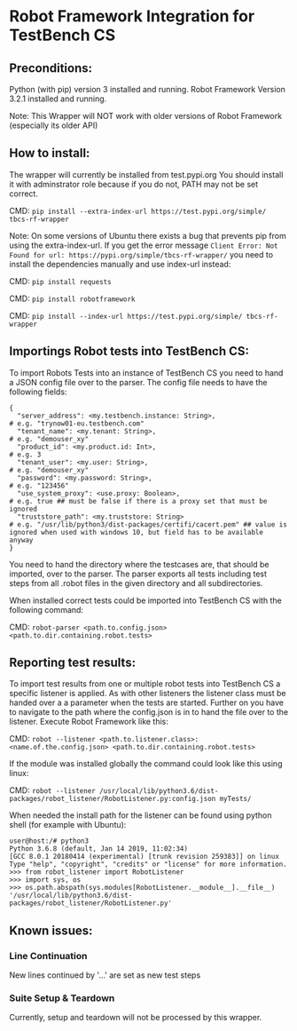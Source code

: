 # Robot Framework Integration for TestBench CS
## Preconditions:
Python (with pip) version 3 installed and running.
Robot Framework Version 3.2.1 installed and running.


Note: This Wrapper will NOT work with older versions of Robot Framework (especially its older API)


## How to install:
The wrapper will currently be installed from test.pypi.org
You should install it with adminstrator role because if you do not, PATH may not be set correct.

CMD: `pip install --extra-index-url https://test.pypi.org/simple/ tbcs-rf-wrapper`


Note: On some versions of Ubuntu there exists a bug that prevents pip from using the extra-index-url.
If you get the error message `Client Error: Not Found for url: https://pypi.org/simple/tbcs-rf-wrapper/`
you need to install the dependencies manually and use index-url instead:

CMD: `pip install requests`

CMD: `pip install robotframework`

CMD: `pip install --index-url https://test.pypi.org/simple/ tbcs-rf-wrapper`


## Importings Robot tests into TestBench CS:
To import Robots Tests into an instance of TestBench CS you need to hand a JSON config file over to the parser.
The config file needs to have the following fields:
```
{
  "server_address": <my.testbench.instance: String>,                        # e.g. "trynow01-eu.testbench.com"
  "tenant_name": <my.tenant: String>,                                       # e.g. "demouser_xy"
  "product_id": <my.product.id: Int>,                                       # e.g. 3
  "tenant_user": <my.user: String>,                                         # e.g. "demouser_xy"
  "password": <my.password: String>,                                        # e.g. "123456"
  "use_system_proxy": <use.proxy: Boolean>,                                 # e.g. true ## must be false if there is a proxy set that must be ignored
  "truststore_path": <my.truststore: String>                                # e.g. "/usr/lib/python3/dist-packages/certifi/cacert.pem" ## value is ignored when used with windows 10, but field has to be available anyway
}
```
You need to hand the directory where the testcases are, that should be imported, over to the parser. The parser exports all tests including test steps from all .robot files in the given directory and all subdirectories.

When installed correct tests could be imported into TestBench CS with the following command:

CMD: `robot-parser <path.to.config.json> <path.to.dir.containing.robot.tests>`

## Reporting test results:
To import test results from one or multiple robot tests into TestBench CS a specific listener is applied. As with other listeners the listener class must be handed over a a parameter when the tests are started. Further on you have to navigate to the path where the config.json is in to hand the file over to the listener. Execute Robot Framework like this:

CMD: `robot --listener <path.to.listener.class>:<name.of.the.config.json> <path.to.dir.containing.robot.tests>`

If the module was installed globally the command could look like this using linux:

CMD: `robot --listener /usr/local/lib/python3.6/dist-packages/robot_listener/RobotListener.py:config.json myTests/`


When needed the install path for the listener can be found using python shell (for example with Ubuntu):
```
user@host:/# python3
Python 3.6.8 (default, Jan 14 2019, 11:02:34) 
[GCC 8.0.1 20180414 (experimental) [trunk revision 259383]] on linux
Type "help", "copyright", "credits" or "license" for more information.
>>> from robot_listener import RobotListener
>>> import sys, os
>>> os.path.abspath(sys.modules[RobotListener.__module__].__file__)
'/usr/local/lib/python3.6/dist-packages/robot_listener/RobotListener.py'
```

## Known issues:
### Line Continuation
New lines continued by '...' are set as new test steps

### Suite Setup & Teardown
Currently, setup and teardown will not be processed by this wrapper.